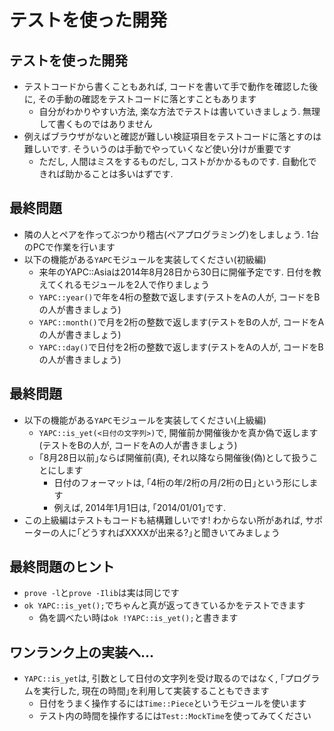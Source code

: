 # テストを使った開発

## テストを使った開発

- テストコードから書くこともあれば, コードを書いて手で動作を確認した後に, その手動の確認をテストコードに落とすこともあります
    - 自分がわかりやすい方法, 楽な方法でテストは書いていきましょう. 無理して書くものではありません
- 例えばブラウザがないと確認が難しい検証項目をテストコードに落とすのは難しいです. そういうのは手動でやっていくなど使い分けが重要です
    - ただし, 人間はミスをするものだし, コストがかかるものです. 自動化できれば助かることは多いはずです.

## 最終問題
- 隣の人とペアを作ってぶつかり稽古(ペアプログラミング)をしましょう. 1台のPCで作業を行います
- 以下の機能がある`YAPC`モジュールを実装してください(初級編)
    + 来年のYAPC::Asiaは2014年8月28日から30日に開催予定です. 日付を教えてくれるモジュールを2人で作りましょう
    + `YAPC::year()`で年を4桁の整数で返します(テストをAの人が, コードをBの人が書きましょう)
    + `YAPC::month()`で月を2桁の整数で返します(テストをBの人が, コードをAの人が書きましょう)
    + `YAPC::day()`で日付を2桁の整数で返します(テストをAの人が, コードをBの人が書きましょう)

## 最終問題
- 以下の機能がある`YAPC`モジュールを実装してください(上級編)
    + `YAPC::is_yet(<日付の文字列>)`で, 開催前か開催後かを真か偽で返します(テストをBの人が, コードをAの人が書きましょう)
    + ｢8月28日以前｣ならば開催前(真), それ以降なら開催後(偽)として扱うことにします
        + 日付のフォーマットは, ｢4桁の年/2桁の月/2桁の日｣という形にします
        + 例えば, 2014年1月1日は, ｢2014/01/01｣です.
- この上級編はテストもコードも結構難しいです! わからない所があれば, サポーターの人に｢どうすればXXXXが出来る?｣と聞きいてみましょう

## 最終問題のヒント
- `prove -l`と`prove -Ilib`は実は同じです
- `ok YAPC::is_yet();`でちゃんと真が返ってきているかをテストできます
    - 偽を調べたい時は`ok !YAPC::is_yet();`と書きます

## ワンランク上の実装へ...
- `YAPC::is_yet`は, 引数として日付の文字列を受け取るのではなく, ｢プログラムを実行した, 現在の時間｣を利用して実装することもできます
    - 日付をうまく操作するには`Time::Piece`というモジュールを使います
    - テスト内の時間を操作するには`Test::MockTime`を使ってみてください
